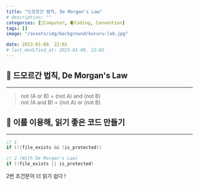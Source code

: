 ```yaml
---
title: "드모르간 법칙, De Morgan's Law"
# description: ""
categories: [💫Computer, 🌒Coding, Convention]
tags: []
image: "/assets/img/background/kururu-lab.jpg"

date: 2023-01-09. 22:02
# last_modified_at: 2023-01-09. 22:02
---
```


## 💫 드모르간 법칙, De Morgan's Law

---

> not (A or B) = (not A) and (not B)  
> not (A and B) = (not A) or (not B)  

## 💫 이를 이용해, 읽기 좋은 코드 만들기

---

```cs
// 1
if (!(file_exists && !is_protected))

// 2 (With De Morgan's Law)
if (!file_exists || is_protected)
```

2번 조건문이 더 읽기 쉽다 !  
